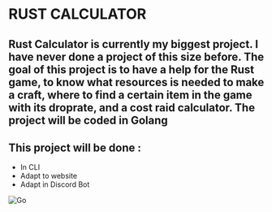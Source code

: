 # RUST CALCULATOR

## Rust Calculator is currently my biggest project. I have never done a project of this size before. The goal of this project is to have a help for the Rust game, to know what resources is needed to make a craft, where to find a certain item in the game with its droprate, and a cost raid calculator. The project will be coded in Golang
## This project will be done :
- In CLI
- Adapt to website
- Adapt in Discord Bot

![Go](https://img.shields.io/badge/go-%2300ADD8.svg?style=for-the-badge&logo=go&logoColor=white)